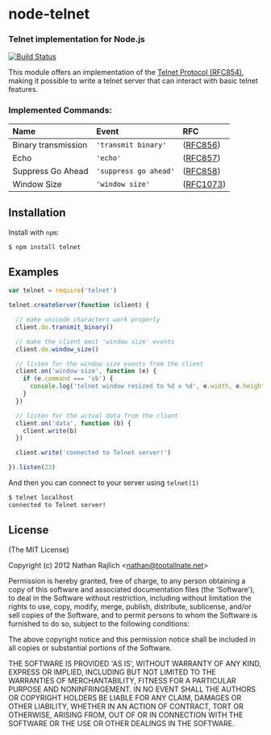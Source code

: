 node-telnet
===========
### Telnet implementation for Node.js
[![Build Status](https://secure.travis-ci.org/TooTallNate/node-telnet.png)](http://travis-ci.org/TooTallNate/node-telnet)


This module offers an implementation of the [Telnet Protocol (RFC854)][rfc],
making it possible to write a telnet server that can interact with basic telnet
features.

### Implemented Commands:

| **Name**            | **Event**             |**RFC**
|:--------------------|:----------------------|:-------------------------
| Binary transmission | `'transmit binary'`   | ([RFC856](http://tools.ietf.org/html/rfc856))
| Echo                | `'echo'`              | ([RFC857](http://tools.ietf.org/html/rfc857))
| Suppress Go Ahead   | `'suppress go ahead'` | ([RFC858](http://tools.ietf.org/html/rfc858))
| Window Size         | `'window size'`       | ([RFC1073](http://tools.ietf.org/html/rfc1073))


Installation
------------

Install with `npm`:

``` bash
$ npm install telnet
```


Examples
--------

``` js
var telnet = require('telnet')

telnet.createServer(function (client) {

  // make unicode characters work properly
  client.do.transmit_binary()

  // make the client emit 'window size' events
  client.do.window_size()

  // listen for the window size events from the client
  client.on('window size', function (e) {
    if (e.command === 'sb') {
      console.log('telnet window resized to %d x %d', e.width, e.height)
    }
  })

  // listen for the actual data from the client
  client.on('data', function (b) {
    client.write(b)
  })

  client.write('connected to Telnet server!')

}).listen(23)
```

And then you can connect to your server using `telnet(1)`

``` bash
$ telnet localhost
connected to Telnet server!
```


License
-------

(The MIT License)

Copyright (c) 2012 Nathan Rajlich &lt;nathan@tootallnate.net&gt;

Permission is hereby granted, free of charge, to any person obtaining
a copy of this software and associated documentation files (the
'Software'), to deal in the Software without restriction, including
without limitation the rights to use, copy, modify, merge, publish,
distribute, sublicense, and/or sell copies of the Software, and to
permit persons to whom the Software is furnished to do so, subject to
the following conditions:

The above copyright notice and this permission notice shall be
included in all copies or substantial portions of the Software.

THE SOFTWARE IS PROVIDED 'AS IS', WITHOUT WARRANTY OF ANY KIND,
EXPRESS OR IMPLIED, INCLUDING BUT NOT LIMITED TO THE WARRANTIES OF
MERCHANTABILITY, FITNESS FOR A PARTICULAR PURPOSE AND NONINFRINGEMENT.
IN NO EVENT SHALL THE AUTHORS OR COPYRIGHT HOLDERS BE LIABLE FOR ANY
CLAIM, DAMAGES OR OTHER LIABILITY, WHETHER IN AN ACTION OF CONTRACT,
TORT OR OTHERWISE, ARISING FROM, OUT OF OR IN CONNECTION WITH THE
SOFTWARE OR THE USE OR OTHER DEALINGS IN THE SOFTWARE.

[rfc]: http://tools.ietf.org/html/rfc854
